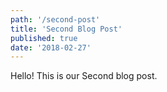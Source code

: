```yaml
---
path: '/second-post'
title: 'Second Blog Post'
published: true
date: '2018-02-27'
---
```


Hello! This is our Second blog post.

